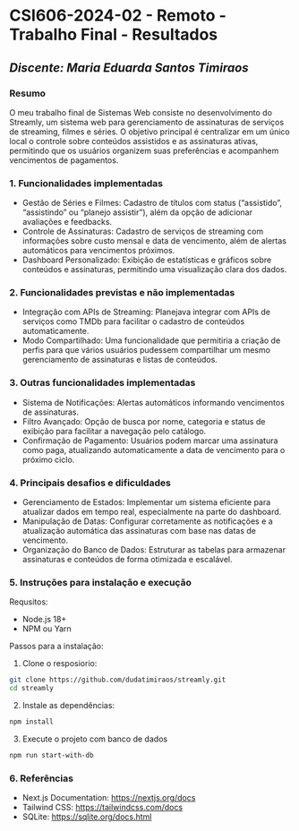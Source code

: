 # **CSI606-2024-02 - Remoto - Trabalho Final - Resultados**

## *Discente: Maria Eduarda Santos Timiraos*

<!-- Este documento tem como objetivo apresentar o projeto desenvolvido, considerando o que foi definido na proposta e o produto final. -->

### Resumo

O meu trabalho final de Sistemas Web consiste no desenvolvimento do Streamly, um sistema web para gerenciamento de assinaturas de serviços de streaming, filmes e séries. O objetivo principal é centralizar em um único local o controle sobre conteúdos assistidos e as assinaturas ativas, permitindo que os usuários organizem suas preferências e acompanhem vencimentos de pagamentos.

### 1. Funcionalidades implementadas
- Gestão de Séries e Filmes: Cadastro de títulos com status (“assistido”, “assistindo” ou “planejo assistir”), além da opção de adicionar avaliações e feedbacks.
- Controle de Assinaturas: Cadastro de serviços de streaming com informações sobre custo mensal e data de vencimento, além de alertas automáticos para vencimentos próximos.
- Dashboard Personalizado: Exibição de estatísticas e gráficos sobre conteúdos e assinaturas, permitindo uma visualização clara dos dados.

### 2. Funcionalidades previstas e não implementadas
- Integração com APIs de Streaming: Planejava integrar com APIs de serviços como TMDb para facilitar o cadastro de conteúdos automaticamente.
- Modo Compartilhado: Uma funcionalidade que permitiria a criação de perfis para que vários usuários pudessem compartilhar um mesmo gerenciamento de assinaturas e listas de conteúdos.

### 3. Outras funcionalidades implementadas
- Sistema de Notificações: Alertas automáticos informando vencimentos de assinaturas.
- Filtro Avançado: Opção de busca por nome, categoria e status de exibição para facilitar a navegação pelo catálogo.
- Confirmação de Pagamento: Usuários podem marcar uma assinatura como paga, atualizando automaticamente a data de vencimento para o próximo ciclo.

### 4. Principais desafios e dificuldades
- Gerenciamento de Estados: Implementar um sistema eficiente para atualizar dados em tempo real, especialmente na parte do dashboard.
- Manipulação de Datas: Configurar corretamente as notificações e a atualização automática das assinaturas com base nas datas de vencimento.
- Organização do Banco de Dados: Estruturar as tabelas para armazenar assinaturas e conteúdos de forma otimizada e escalável.

### 5. Instruções para instalação e execução
Requsitos:
- Node.js 18+
- NPM ou Yarn

Passos para a instalação:
1) Clone o resposiorio:
```bash
git clone https://github.com/dudatimiraos/streamly.git
cd streamly
```

2) Instale as dependências:
```bash
npm install
```

3) Execute o projeto com banco de dados
```bash
npm run start-with-db
```


### 6. Referências
- Next.js Documentation: https://nextjs.org/docs
- Tailwind CSS: https://tailwindcss.com/docs
- SQLite: https://sqlite.org/docs.html